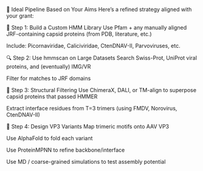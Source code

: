 🧬 Ideal Pipeline Based on Your Aims
Here’s a refined strategy aligned with your grant:

🧱 Step 1: Build a Custom HMM Library
Use Pfam + any manually aligned JRF-containing capsid proteins (from PDB, literature, etc.)

Include: Picornaviridae, Caliciviridae, CtenDNAV-II, Parvoviruses, etc.

🔍 Step 2: Use hmmscan on Large Datasets
Search Swiss-Prot, UniProt viral proteins, and (eventually) IMG/VR

Filter for matches to JRF domains

🧪 Step 3: Structural Filtering
Use ChimeraX, DALI, or TM-align to superpose capsid proteins that passed HMMER

Extract interface residues from T=3 trimers (using FMDV, Norovirus, CtenDNAV-II)

🧠 Step 4: Design VP3 Variants
Map trimeric motifs onto AAV VP3

Use AlphaFold to fold each variant

Use ProteinMPNN to refine backbone/interface

Use MD / coarse-grained simulations to test assembly potential
